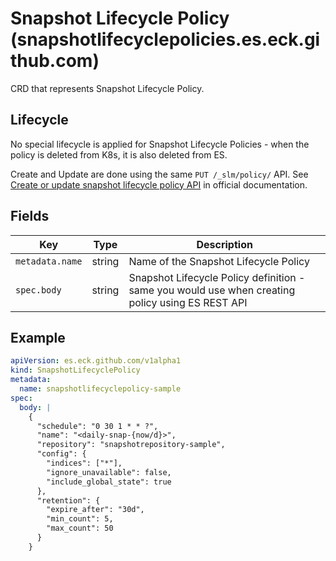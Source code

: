 # Snapshot Lifecycle Policy (snapshotlifecyclepolicies.es.eck.github.com)

CRD that represents Snapshot Lifecycle Policy.

## Lifecycle

No special lifecycle is applied for Snapshot Lifecycle Policies - when the policy
is deleted from K8s, it is also deleted from ES.

Create and Update are done using the same `PUT /_slm/policy/` API.
See [Create or update snapshot lifecycle policy API](https://www.elastic.co/guide/en/elasticsearch/reference/current/slm-api-put-policy.html)
in official documentation.

## Fields

| Key             | Type   | Description                                                                                      |
|-----------------|--------|--------------------------------------------------------------------------------------------------|
| `metadata.name` | string | Name of the Snapshot Lifecycle Policy                                                            |
| `spec.body`     | string | Snapshot Lifecycle Policy definition - same you would use when creating policy using ES REST API |

## Example

```yaml
apiVersion: es.eck.github.com/v1alpha1
kind: SnapshotLifecyclePolicy
metadata:
  name: snapshotlifecyclepolicy-sample
spec:
  body: |
    {
      "schedule": "0 30 1 * * ?", 
      "name": "<daily-snap-{now/d}>", 
      "repository": "snapshotrepository-sample", 
      "config": { 
        "indices": ["*"], 
        "ignore_unavailable": false,
        "include_global_state": true
      },
      "retention": { 
        "expire_after": "30d", 
        "min_count": 5, 
        "max_count": 50 
      }
    }
```
